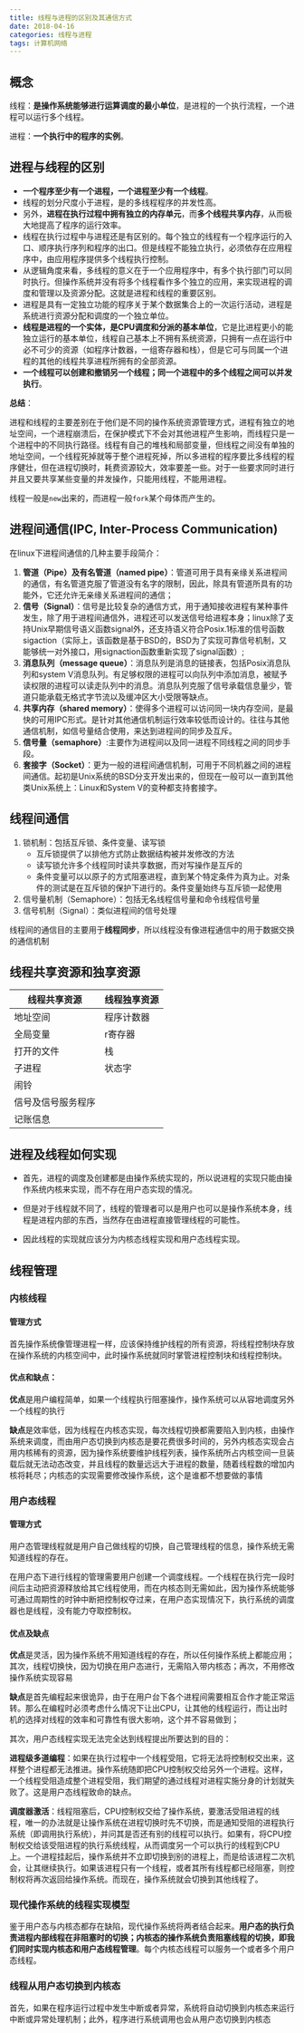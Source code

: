 ```yaml
---
title: 线程与进程的区别及其通信方式
date: 2018-04-16 
categories: 线程与进程
tags: 计算机网络
---
```


## 概念

线程：**是操作系统能够进行运算调度的最小单位**，是进程的一个执行流程，一个进程可以运行多个线程。

进程：**一个执行中的程序的实例**。

<escape><!-- more --></escape>

## 进程与线程的区别

- **一个程序至少有一个进程，一个进程至少有一个线程**。
- 线程的划分尺度小于进程，是的多线程程序的并发性高。
- 另外，**进程在执行过程中拥有独立的内存单元**，而**多个线程共享内存**，从而极大地提高了程序的运行效率。
- 线程在执行过程中与进程还是有区别的。每个独立的线程有一个程序运行的入口、顺序执行序列和程序的出口。但是线程不能独立执行，必须依存在应用程序中，由应用程序提供多个线程执行控制。
- 从逻辑角度来看，多线程的意义在于一个应用程序中，有多个执行部门可以同时执行。但操作系统并没有将多个线程看作多个独立的应用，来实现进程的调度和管理以及资源分配。这就是进程和线程的重要区别。
- 进程是具有一定独立功能的程序关于某个数据集合上的一次运行活动，进程是系统进行资源分配和调度的一个独立单位。
- **线程是进程的一个实体，是CPU调度和分派的基本单位**，它是比进程更小的能独立运行的基本单位，线程自己基本上不拥有系统资源，只拥有一点在运行中必不可少的资源（如程序计数器，一组寄存器和栈），但是它可与同属一个进程的其他的线程共享进程所拥有的全部资源。
- **一个线程可以创建和撤销另一个线程；同一个进程中的多个线程之间可以并发执行**。

**总结**：

进程和线程的主要差别在于他们是不同的操作系统资源管理方式，进程有独立的地址空间，一个进程崩溃后，在保护模式下不会对其他进程产生影响，而线程只是一个进程中的不同执行路径。线程有自己的堆栈和局部变量，但线程之间没有单独的地址空间，一个线程死掉就等于整个进程死掉，所以多进程的程序要比多线程的程序健壮，但在进程切换时，耗费资源较大，效率要差一些。对于一些要求同时进行并且又要共享某些变量的并发操作，只能用线程，不能用进程。

线程一般是`new`出来的，而进程一般`fork`某个母体而产生的。

## 进程间通信(IPC, Inter-Process Communication)

在linux下进程间通信的几种主要手段简介：
1. **管道（Pipe）及有名管道（named pipe）**：管道可用于具有亲缘关系进程间的通信，有名管道克服了管道没有名字的限制，因此，除具有管道所具有的功能外，它还允许无亲缘关系进程间的通信；
2. **信号（Signal）**：信号是比较复杂的通信方式，用于通知接收进程有某种事件发生，除了用于进程间通信外，进程还可以发送信号给进程本身；linux除了支持Unix早期信号语义函数signal外，还支持语义符合Posix.1标准的信号函数sigaction（实际上，该函数是基于BSD的，BSD为了实现可靠信号机制，又能够统一对外接口，用signaction函数重新实现了signal函数）;
3. **消息队列（message queue）**：消息队列是消息的链接表，包括Posix消息队列和system V消息队列。有足够权限的进程可以向队列中添加消息，被赋予读权限的进程可以读走队列中的消息。消息队列克服了信号承载信息量少，管道只能承载无格式字节流以及缓冲区大小受限等缺点。
5. **共享内存（shared memory）**：使得多个进程可以访问同一块内存空间，是最快的可用IPC形式。是针对其他通信机制运行效率较低而设计的。往往与其他通信机制，如信号量结合使用，来达到进程间的同步及互斥。
6. **信号量（semaphore）**:主要作为进程间以及同一进程不同线程之间的同步手段。
7. **套接字（Socket）**：更为一般的进程间通信机制，可用于不同机器之间的进程间通信。起初是Unix系统的BSD分支开发出来的，但现在一般可以一直到其他类Unix系统上：Linux和System V的变种都支持套接字。

## 线程间通信

1. 锁机制：包括互斥锁、条件变量、读写锁
    - 互斥锁提供了以排他方式防止数据结构被并发修改的方法
    - 读写锁允许多个线程同时读共享数据，而对写操作是互斥的
    - 条件变量可以以原子的方式阻塞进程，直到某个特定条件为真为止。对条件的测试是在互斥锁的保护下进行的。条件变量始终与互斥锁一起使用
2. 信号量机制（Semaphore）：包括无名线程信号量和命令线程信号量
3. 信号机制（Signal）：类似进程间的信号处理

线程间的通信目的主要用于**线程同步**，所以线程没有像进程通信中的用于数据交换的通信机制


## 线程共享资源和独享资源


线程共享资源 | 线程独享资源
---|---
地址空间 | 程序计数器
全局变量 | r寄存器
打开的文件 | 栈
子进程 | 状态字
闹铃 | 
信号及信号服务程序 | 
记账信息 |

## 进程及线程如何实现

- 首先，进程的调度及创建都是由操作系统实现的，所以说进程的实现只能由操作系统内核来实现，而不存在用户态实现的情况。

- 但是对于线程就不同了，线程的管理者可以是用户也可以是操作系统本身，线程是进程内部的东西，当然存在由进程直接管理线程的可能性。

- 因此线程的实现就应该分为内核态线程实现和用户态线程实现。

## 线程管理

### 内核线程

#### 管理方式
首先操作系统像管理进程一样，应该保持维护线程的所有资源，将线程控制块存放在操作系统的内核空间中，此时操作系统就同时掌管进程控制块和线程控制块。

#### 优点和缺点：

**优点**是用户编程简单，如果一个线程执行阻塞操作，操作系统可以从容地调度另外一个线程的执行

**缺点**是效率低，因为线程在内核态实现，每次线程切换都需要陷入到内核，由操作系统来调度，而由用户态切换到内核态是要花费很多时间的，另外内核态实现会占用内核稀有的资源，因为操作系统要维护线程列表，操作系统所占内核空间一旦装载后就无法动态改变，并且线程的数量远远大于进程的数量，随着线程数的增加内核将耗尽；内核态的实现需要修改操作系统，这个是谁都不想要做的事情

### 用户态线程

#### 管理方式

用户态管理线程就是用户自己做线程的切换，自己管理线程的信息，操作系统无需知道线程的存在。

在用户态下进行线程的管理需要用户创建一个调度线程。一个线程在执行完一段时间后主动把资源释放给其它线程使用，而在内核态则无需如此，因为操作系统能够可通过周期性的时钟中断把控制权夺过来，在用户态实现情况下，执行系统的调度器也是线程，没有能力夺取控制权。

#### 优点及缺点

**优点**是灵活，因为操作系统不用知道线程的存在，所以任何操作系统上都能应用；其次，线程切换快，因为切换在用户态进行，无需陷入带内核态；再次，不用修改操作系统实现容易

**缺点**是首先编程起来很诡异，由于在用户台下各个进程间需要相互合作才能正常运转。那么在编程时必须考虑什么情况下让出CPU，让其他的线程运行，而让出时机的选择对线程的效率和可靠性有很大影响，这个并不容易做到；

其次，用户态线程实现无法完全达到线程提出所要达到的目的：

**进程级多道编程**：如果在执行过程中一个线程受阻，它将无法将控制权交出来，这样整个进程都无法推进。操作系统随即把CPU控制权交给另外一个进程。这样，一个线程受阻造成整个进程受阻，我们期望的通过线程对进程实施分身的计划就失败了。这是用户态线程致命的缺点。

**调度器激活**：线程阻塞后，CPU控制权交给了操作系统，要激活受阻进程的线程，唯一的办法就是让操作系统在进程切换时先不切换，而是通知受阻的进程执行系统（即调用执行系统），并问其是否还有别的线程可以执行。如果有，将CPU控制权交给该受阻进程的执行系统线程，从而调度另一个可以执行的线程到CPU上。一个进程挂起后，操作系统并不立即切换到别的进程上，而是给该进程二次机会，让其继续执行。如果该进程只有一个线程，或者其所有线程都已经阻塞，则控制权将再次返回给操作系统。而现在，操作系统就会切换到其他线程了。

### 现代操作系统的线程实现模型
鉴于用户态与内核态都存在缺陷，现代操作系统将两者结合起来。**用户态的执行负责进程内部线程在非阻塞时的切换；内核态的操作系统负责阻塞线程的切换，即我们同时实现内核态和用户态线程管理**。每个内核态线程可以服务一个或者多个用户态线程。


### 线程从用户态切换到内核态

首先，如果在程序运行过程中发生中断或者异常，系统将自动切换到内核态来运行中断或异常处理机制；此外，程序进行系统调用也会从用户态切换到内核态